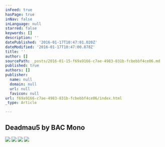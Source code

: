 ```yaml
---
inFeed: true
hasPage: true
inNav: false
inLanguage: null
starred: false
keywords: []
description: ''
datePublished: '2016-01-17T10:47:01.020Z'
dateModified: '2016-01-17T10:47:00.878Z'
title: ''
author: []
sourcePath: _posts/2016-01-15-f69a9166-c7ae-4983-831b-fcbebbf4ce06.md
published: true
authors: []
publisher:
  name: null
  domain: null
  url: null
  favicon: null
url: f69a9166-c7ae-4983-831b-fcbebbf4ce06/index.html
_type: Article

---
```

## Deadmau5 by BAC Mono
![](https://the-grid-user-content.s3-us-west-2.amazonaws.com/65041ff7-f16c-4f6a-91f9-18d59a60b07f.jpg)
![](https://the-grid-user-content.s3-us-west-2.amazonaws.com/62bea54a-7ea8-4cc7-9976-f4cf88a0fe31.jpg)
![](https://the-grid-user-content.s3-us-west-2.amazonaws.com/6b3f8f95-a6bc-40cc-80aa-72784d93e8f2.jpg)
![](https://the-grid-user-content.s3-us-west-2.amazonaws.com/ffd93f98-2ae0-4c8e-96a2-0a66acd1f4c7.jpg)